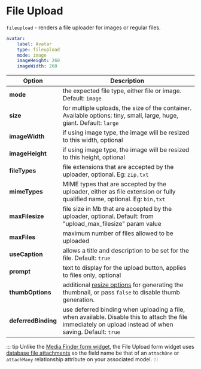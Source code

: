 # File Upload

`fileupload` - renders a file uploader for images or regular files.

```yaml
avatar:
    label: Avatar
    type: fileupload
    mode: image
    imageHeight: 260
    imageWidth: 260
```

Option | Description
------------- | -------------
**mode** | the expected file type, either file or image. Default: `image`
**size** | for multiple uploads, the size of the container. Available options: tiny, small, large, huge, giant. Default: `large`
**imageWidth** | if using image type, the image will be resized to this width, optional
**imageHeight** | if using image type, the image will be resized to this height, optional
**fileTypes** | file extensions that are accepted by the uploader, optional. Eg: `zip,txt`
**mimeTypes** | MIME types that are accepted by the uploader, either as file extension or fully qualified name, optional. Eg: `bin,txt`
**maxFilesize** | file size in Mb that are accepted by the uploader, optional. Default: from "upload_max_filesize" param value
**maxFiles** | maximum number of files allowed to be uploaded
**useCaption** | allows a title and description to be set for the file. Default: `true`
**prompt** | text to display for the upload button, applies to files only, optional
**thumbOptions** | additional [resize options](../../extend/services/resizer.md) for generating the thumbnail, or pass `false` to disable thumb generation.
**deferredBinding** | use deferred binding when uploading a file, when available. Disable this to attach the file immediately on upload instead of when saving. Default: `true`

::: tip
Unlike the [Media Finder form widget](./widget-mediafinder.md), the File Upload form widget uses [database file attachments](../../extend/database/attachments.md) so the field name be that of an `attachOne` or `attachMany` relationship attribute on your associated model.
:::
